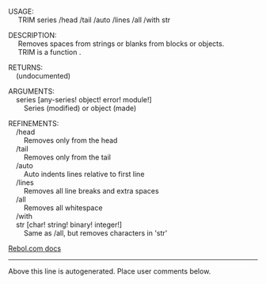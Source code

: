USAGE:  
&nbsp;&nbsp;&nbsp;&nbsp;&nbsp;TRIM&nbsp;series&nbsp;/head&nbsp;/tail&nbsp;/auto&nbsp;/lines&nbsp;/all&nbsp;/with&nbsp;str  
  
DESCRIPTION:  
&nbsp;&nbsp;&nbsp;&nbsp;&nbsp;Removes&nbsp;spaces&nbsp;from&nbsp;strings&nbsp;or&nbsp;blanks&nbsp;from&nbsp;blocks&nbsp;or&nbsp;objects.  
&nbsp;&nbsp;&nbsp;&nbsp;&nbsp;TRIM&nbsp;is&nbsp;a&nbsp;function&nbsp;.  
  
RETURNS:  
&nbsp;&nbsp;&nbsp;&nbsp;(undocumented)  
  
ARGUMENTS:  
&nbsp;&nbsp;&nbsp;&nbsp;series&nbsp;[any-series!&nbsp;object!&nbsp;error!&nbsp;module!]  
&nbsp;&nbsp;&nbsp;&nbsp;&nbsp;&nbsp;&nbsp;&nbsp;Series&nbsp;(modified)&nbsp;or&nbsp;object&nbsp;(made)  
  
REFINEMENTS:  
&nbsp;&nbsp;&nbsp;&nbsp;/head  
&nbsp;&nbsp;&nbsp;&nbsp;&nbsp;&nbsp;&nbsp;&nbsp;Removes&nbsp;only&nbsp;from&nbsp;the&nbsp;head  
&nbsp;&nbsp;&nbsp;&nbsp;/tail  
&nbsp;&nbsp;&nbsp;&nbsp;&nbsp;&nbsp;&nbsp;&nbsp;Removes&nbsp;only&nbsp;from&nbsp;the&nbsp;tail  
&nbsp;&nbsp;&nbsp;&nbsp;/auto  
&nbsp;&nbsp;&nbsp;&nbsp;&nbsp;&nbsp;&nbsp;&nbsp;Auto&nbsp;indents&nbsp;lines&nbsp;relative&nbsp;to&nbsp;first&nbsp;line  
&nbsp;&nbsp;&nbsp;&nbsp;/lines  
&nbsp;&nbsp;&nbsp;&nbsp;&nbsp;&nbsp;&nbsp;&nbsp;Removes&nbsp;all&nbsp;line&nbsp;breaks&nbsp;and&nbsp;extra&nbsp;spaces  
&nbsp;&nbsp;&nbsp;&nbsp;/all  
&nbsp;&nbsp;&nbsp;&nbsp;&nbsp;&nbsp;&nbsp;&nbsp;Removes&nbsp;all&nbsp;whitespace  
&nbsp;&nbsp;&nbsp;&nbsp;/with  
&nbsp;&nbsp;&nbsp;&nbsp;str&nbsp;[char!&nbsp;string!&nbsp;binary!&nbsp;integer!]  
&nbsp;&nbsp;&nbsp;&nbsp;&nbsp;&nbsp;&nbsp;&nbsp;Same&nbsp;as&nbsp;/all,&nbsp;but&nbsp;removes&nbsp;characters&nbsp;in&nbsp;'str'  

[Rebol.com docs](http://www.rebol.com/r3/docs/functions/trim.html)
___
Above this line is autogenerated. Place user comments below.
